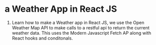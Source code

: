 # a Weather App in React JS

1. Learn how to make a Weather app in React JS, we use the Open Weather Map API to make calls to a restful api to return the current weather data. This uses the Modern Javascript Fetch AP along with React hooks and conditonals.
